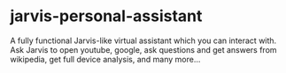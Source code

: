 # jarvis-personal-assistant
A fully functional Jarvis-like virtual assistant which you can interact with. Ask Jarvis to open youtube, google, ask questions and get answers from wikipedia, get full device analysis, and many more...
